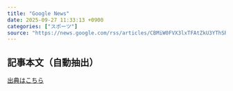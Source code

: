 ```yaml
---
title: "Google News"
date: 2025-09-27 11:33:13 +0900
categories: ["スポーツ"]
source: "https://news.google.com/rss/articles/CBMiW0FVX3lxTFAtZkU3YThSRG1KcTNwd2hXTEdDN19QSnlvOTFFWDZQUzFUTG8yTXhuOEViSmJRLXhMNkhLSTlQcmtQajNPMnAyQXVWNGdoeHVvb3F3RllxS1VkWHc?oc=5"
---
```


## 記事本文（自動抽出）
<body class="y0K44d EA71Tc" id="readabilityBody"></body>

[出典はこちら](https://news.google.com/rss/articles/CBMiW0FVX3lxTFAtZkU3YThSRG1KcTNwd2hXTEdDN19QSnlvOTFFWDZQUzFUTG8yTXhuOEViSmJRLXhMNkhLSTlQcmtQajNPMnAyQXVWNGdoeHVvb3F3RllxS1VkWHc?oc=5)
